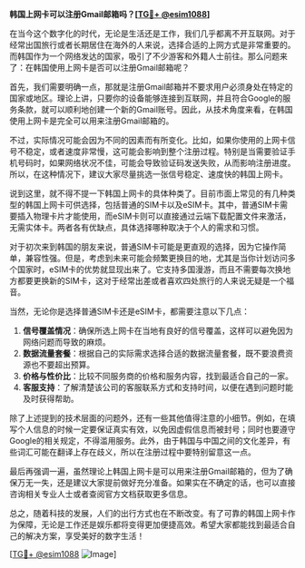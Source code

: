 **韩国上网卡可以注册Gmail邮箱吗？[[TG💪+ @esim1088](https://t.me/s/esim1088)]**

在当今这个数字化的时代，无论是生活还是工作，我们几乎都离不开互联网。对于经常出国旅行或者长期居住在海外的人来说，选择合适的上网方式是非常重要的。而韩国作为一个网络发达的国家，吸引了不少游客和外籍人士前往。那么问题来了：在韩国使用上网卡是否可以注册Gmail邮箱呢？

首先，我们需要明确一点，那就是注册Gmail邮箱并不要求用户必须身处在特定的国家或地区。理论上讲，只要你的设备能够连接到互联网，并且符合Google的服务条款，就可以顺利地创建一个新的Gmail账号。因此，从技术角度来看，在韩国使用上网卡是完全可以用来注册Gmail邮箱的。

不过，实际情况可能会因为不同的因素而有所变化。比如，如果你使用的上网卡信号不稳定，或者速度非常慢，这可能会影响到整个注册过程。特别是当需要验证手机号码时，如果网络状况不佳，可能会导致验证码发送失败，从而影响注册进度。所以，在这种情况下，建议大家尽量挑选一张信号稳定、速度快的韩国上网卡。

说到这里，就不得不提一下韩国上网卡的具体种类了。目前市面上常见的有几种类型的韩国上网卡可供选择，包括普通的SIM卡以及eSIM卡。其中，普通SIM卡需要插入物理卡片才能使用，而eSIM卡则可以直接通过云端下载配置文件来激活，无需实体卡。两者各有优缺点，具体选择哪种取决于个人的需求和习惯。

对于初次来到韩国的朋友来说，普通SIM卡可能是更直观的选择，因为它操作简单，兼容性强。但是，考虑到未来可能会频繁更换目的地，尤其是当你计划访问多个国家时，eSIM卡的优势就显现出来了。它支持多国漫游，而且不需要每次换地方都要更换新的SIM卡，这对于经常出差或者喜欢四处旅行的人来说无疑是一个福音。

当然，无论你是选择普通SIM卡还是eSIM卡，都需要注意以下几点：

1. **信号覆盖情况**：确保所选上网卡在当地有良好的信号覆盖，这样可以避免因为网络问题而导致的麻烦。
2. **数据流量套餐**：根据自己的实际需求选择合适的数据流量套餐，既不要浪费资源也不要超出预算。
3. **价格与性价比**：比较不同服务商的价格和服务内容，找到最适合自己的一家。
4. **客服支持**：了解清楚该公司的客服联系方式和支持时间，以便在遇到问题时能及时获得帮助。

除了上述提到的技术层面的问题外，还有一些其他值得注意的小细节。例如，在填写个人信息的时候一定要保证真实有效，以免因虚假信息而被封号；同时也要遵守Google的相关规定，不得滥用服务。此外，由于韩国与中国之间的文化差异，有些词汇可能在翻译上存在歧义，所以在注册过程中要特别留意这一点。

最后再强调一遍，虽然理论上韩国上网卡是可以用来注册Gmail邮箱的，但为了确保万无一失，还是建议大家提前做好充分准备。如果实在不确定的话，也可以直接咨询相关专业人士或者查阅官方文档获取更多信息。

总之，随着科技的发展，人们的出行方式也在不断改变。有了可靠的韩国上网卡作为保障，无论是工作还是娱乐都将变得更加便捷高效。希望大家都能找到最适合自己的解决方案，享受美好的数字生活！

[[TG💪+ @esim1088](https://t.me/s/esim1088) ![Image](https://i.postimg.cc/4NQfJmqS/Snipaste-2025-05-13-00-14-12.png)]